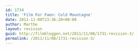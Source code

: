 ```yaml
---
id: 1734
title: 'Film For Faen: Cold Mountagne'
date: 2011-11-08T23:36:20+00:00
author: Marthe
layout: revision
guid: http://filmbloggen.net/2011/11/08/1731-revision-3/
permalink: /2011/11/08/1731-revision-3/
---
```

